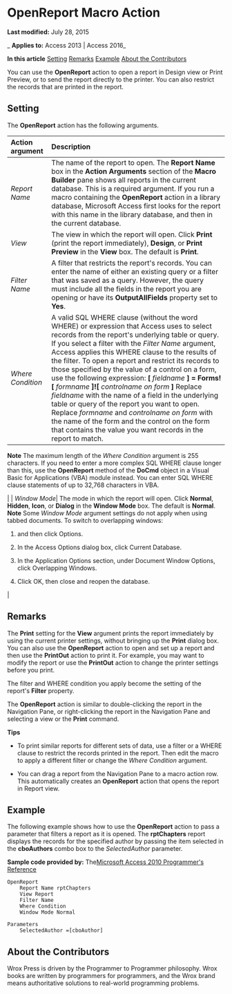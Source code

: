 
# OpenReport Macro Action

 **Last modified:** July 28, 2015

 _ **Applies to:** Access 2013 | Access 2016_

 **In this article**
[Setting](#sectionSection0)
[Remarks](#sectionSection1)
[Example](#sectionSection2)
[About the Contributors](#AboutContributors)


You can use the  **OpenReport** action to open a report in Design view or Print Preview, or to send the report directly to the printer. You can also restrict the records that are printed in the report.

## Setting
<a name="sectionSection0"> </a>

The  **OpenReport** action has the following arguments.



|**Action argument**|**Description**|
|:-----|:-----|
| _Report Name_|The name of the report to open. The  **Report Name** box in the **Action Arguments** section of the **Macro Builder** pane shows all reports in the current database. This is a required argument. If you run a macro containing the **OpenReport** action in a library database, Microsoft Access first looks for the report with this name in the library database, and then in the current database.|
| _View_|The view in which the report will open. Click  **Print** (print the report immediately), **Design**, or  **Print Preview** in the **View** box. The default is **Print**.|
| _Filter Name_|A filter that restricts the report's records. You can enter the name of either an existing query or a filter that was saved as a query. However, the query must include all the fields in the report you are opening or have its  **OutputAllFields** property set to **Yes**.|
| _Where Condition_|A valid SQL WHERE clause (without the word WHERE) or expression that Access uses to select records from the report's underlying table or query. If you select a filter with the  _Filter Name_ argument, Access applies this WHERE clause to the results of the filter. To open a report and restrict its records to those specified by the value of a control on a form, use the following expression: **[** _fieldname_ **] = Forms![** _formname_ **]![** _controlname on form_ **]** Replace _fieldname_ with the name of a field in the underlying table or query of the report you want to open. Replace _formname_ and _controlname on form_ with the name of the form and the control on the form that contains the value you want records in the report to match.
 **Note**  The maximum length of the  _Where Condition_ argument is 255 characters. If you need to enter a more complex SQL WHERE clause longer than this, use the **OpenReport** method of the **DoCmd** object in a Visual Basic for Applications (VBA) module instead. You can enter SQL WHERE clause statements of up to 32,768 characters in VBA.

|
| _Window Mode_| The mode in which the report will open. Click **Normal**,  **Hidden**,  **Icon**, or  **Dialog** in the **Window Mode** box. The default is **Normal**.
 **Note**  Some  _Window Mode_ argument settings do not apply when using tabbed documents. To switch to overlapping windows:


<ol xmlns:xlink="http://www.w3.org/1999/xlink" xmlns:mtps="http://msdn2.microsoft.com/mtps" xmlns:mshelp="http://msdn.microsoft.com/mshelp" xmlns:ddue="http://ddue.schemas.microsoft.com/authoring/2003/5" xmlns:msxsl="urn:schemas-microsoft-com:xslt"><li><p> and then click <span class="ui">Options</span>.</p></li><li><p>In the <span class="ui">Access Options</span> dialog box, click <span class="ui">Current Database</span>.</p></li><li><p>In the <span class="ui">Application Options</span> section, under <span class="ui">Document Window Options</span>, click <span class="ui">Overlapping Windows</span>.</p></li><li><p>Click <span class="ui">OK</span>, then close and reopen the database.</p></li></ol>|

## Remarks
<a name="sectionSection1"> </a>

The  **Print** setting for the **View** argument prints the report immediately by using the current printer settings, without bringing up the **Print** dialog box. You can also use the **OpenReport** action to open and set up a report and then use the **PrintOut** action to print it. For example, you may want to modify the report or use the **PrintOut** action to change the printer settings before you print.

The filter and WHERE condition you apply become the setting of the report's  **Filter** property.

The  **OpenReport** action is similar to double-clicking the report in the Navigation Pane, or right-clicking the report in the Navigation Pane and selecting a view or the **Print** command.

 **Tips**


- To print similar reports for different sets of data, use a filter or a WHERE clause to restrict the records printed in the report. Then edit the macro to apply a different filter or change the  _Where Condition_ argument.
    
- You can drag a report from the Navigation Pane to a macro action row. This automatically creates an  **OpenReport** action that opens the report in Report view.
    

## Example
<a name="sectionSection2"> </a>

The following example shows how to use the  **OpenReport** action to pass a parameter that filters a report as it is opened. The **rptChapters** report displays the records for the specified author by passing the item selected in the **cboAuthors** combo box to the _SelectedAuthor_ parameter.

 **Sample code provided by:** The[Microsoft Access 2010 Programmer's Reference](http://www.wrox.com/WileyCDA/WroxTitle/Access-2010-Programmer-s-Reference.productCd-0470591668.mdl)




```text
OpenReport
    Report Name rptChapters
    View Report
    Filter Name
    Where Condition
    Window Mode Normal

Parameters
    SelectedAuthor =[cboAuthor]
```


## About the Contributors
<a name="AboutContributors"> </a>

Wrox Press is driven by the Programmer to Programmer philosophy. Wrox books are written by programmers for programmers, and the Wrox brand means authoritative solutions to real-world programming problems. 

